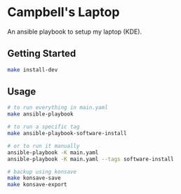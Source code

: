 # Campbell's Laptop

An ansible playbook to setup my laptop (KDE).

## Getting Started

```bash
make install-dev
```

## Usage

```bash
# to run everything in main.yaml
make ansible-playbook

# to run a specific tag
make ansible-playbook-software-install

# or to run it manually
ansible-playbook -K main.yaml
ansible-playbook -K main.yaml --tags software-install

# backup using konsave
make konsave-save
make konsave-export
```
